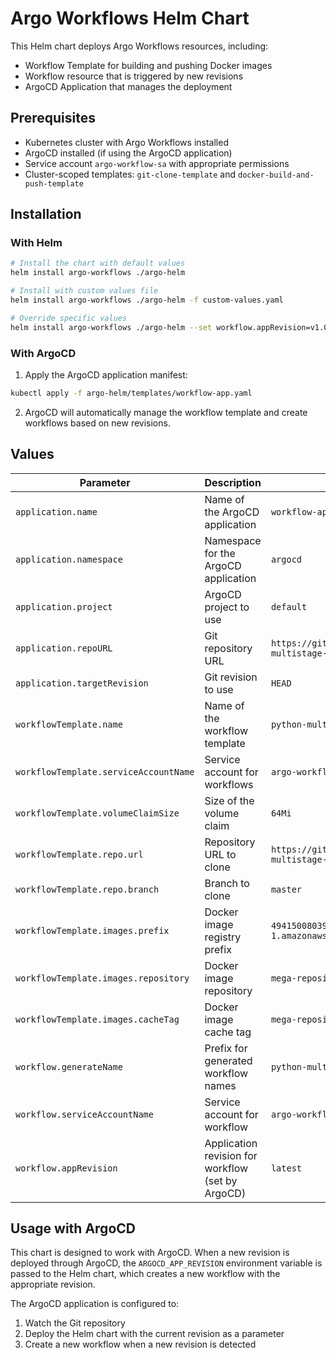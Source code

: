 # Argo Workflows Helm Chart

This Helm chart deploys Argo Workflows resources, including:

- Workflow Template for building and pushing Docker images
- Workflow resource that is triggered by new revisions
- ArgoCD Application that manages the deployment

## Prerequisites

- Kubernetes cluster with Argo Workflows installed
- ArgoCD installed (if using the ArgoCD application)
- Service account `argo-workflow-sa` with appropriate permissions
- Cluster-scoped templates: `git-clone-template` and `docker-build-and-push-template`

## Installation

### With Helm

```bash
# Install the chart with default values
helm install argo-workflows ./argo-helm

# Install with custom values file
helm install argo-workflows ./argo-helm -f custom-values.yaml

# Override specific values
helm install argo-workflows ./argo-helm --set workflow.appRevision=v1.0.0
```

### With ArgoCD

1. Apply the ArgoCD application manifest:

```bash
kubectl apply -f argo-helm/templates/workflow-app.yaml
```

2. ArgoCD will automatically manage the workflow template and create workflows based on new revisions.

## Values

| Parameter | Description | Default |
|-----------|-------------|---------|
| `application.name` | Name of the ArgoCD application | `workflow-app` |
| `application.namespace` | Namespace for the ArgoCD application | `argocd` |
| `application.project` | ArgoCD project to use | `default` |
| `application.repoURL` | Git repository URL | `https://github.com/segfault16/python-multistage-docker` |
| `application.targetRevision` | Git revision to use | `HEAD` |
| `workflowTemplate.name` | Name of the workflow template | `python-multistage-docker` |
| `workflowTemplate.serviceAccountName` | Service account for workflows | `argo-workflow-sa` |
| `workflowTemplate.volumeClaimSize` | Size of the volume claim | `64Mi` |
| `workflowTemplate.repo.url` | Repository URL to clone | `https://github.com/segfault16/python-multistage-docker` |
| `workflowTemplate.repo.branch` | Branch to clone | `master` |
| `workflowTemplate.images.prefix` | Docker image registry prefix | `494150080395.dkr.ecr.eu-west-1.amazonaws.com` |
| `workflowTemplate.images.repository` | Docker image repository | `mega-repository` |
| `workflowTemplate.images.cacheTag` | Docker image cache tag | `mega-repository-cache` |
| `workflow.generateName` | Prefix for generated workflow names | `python-multistage-docker-` |
| `workflow.serviceAccountName` | Service account for workflow | `argo-workflow-sa` |
| `workflow.appRevision` | Application revision for workflow (set by ArgoCD) | `latest` |

## Usage with ArgoCD

This chart is designed to work with ArgoCD. When a new revision is deployed through ArgoCD, the `ARGOCD_APP_REVISION` environment variable is passed to the Helm chart, which creates a new workflow with the appropriate revision.

The ArgoCD application is configured to:

1. Watch the Git repository
2. Deploy the Helm chart with the current revision as a parameter
3. Create a new workflow when a new revision is detected
